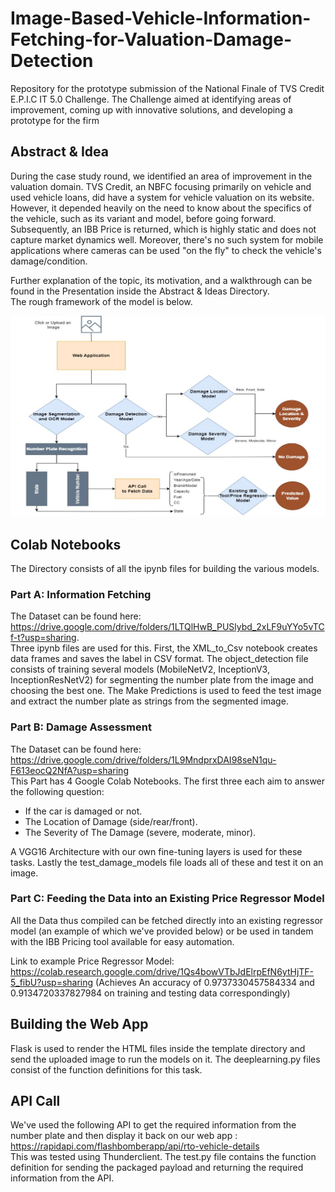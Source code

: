 # Image-Based-Vehicle-Information-Fetching-for-Valuation-Damage-Detection
Repository for the prototype submission of the National Finale of TVS Credit E.P.I.C IT 5.0 Challenge.
The Challenge aimed at identifying areas of improvement, coming up with innovative solutions, and developing a prototype for the firm 

## Abstract & Idea
During the case study round, we identified an area of improvement in the valuation domain. TVS Credit, an NBFC focusing primarily on vehicle and used vehicle loans, did have a system for vehicle valuation on its website. However, it depended heavily on the need to know about the specifics of the vehicle, such as its variant and model, before going forward. Subsequently, an IBB Price is returned, which is highly static and does not capture market dynamics well. Moreover, there's no such system for mobile applications where cameras can be used "on the fly" to check the vehicle's damage/condition.

Further explanation of the topic, its motivation, and a walkthrough can be found in the Presentation inside the Abstract & Ideas Directory.  
The rough framework of the model is below.


![Framework](https://github.com/shrinha/Image-Based-Vehicle-Information-Fetching-for-Valuation-Damage-Detection/blob/main/Abstract%20%26%20Presentation/Framework.jpg)

## Colab Notebooks 
The Directory consists of all the ipynb files for building the various models.   

### Part A: Information Fetching
The Dataset can be found here: https://drive.google.com/drive/folders/1LTQlHwB_PUSlybd_2xLF9uYYo5vTCf-t?usp=sharing.  
Three ipynb files are used for this. First, the XML_to_Csv notebook creates data frames and saves the label in CSV format. The object_detection file consists of training several models (MobileNetV2, InceptionV3, InceptionResNetV2) for segmenting the number plate from the image and choosing the best one. The Make Predictions is used to feed the test image and extract the number plate as strings from the segmented image.

### Part B: Damage Assessment 
The Dataset can be found here: https://drive.google.com/drive/folders/1L9MndprxDAI98seN1qu-F613eocQ2NfA?usp=sharing    
This Part has 4 Google Colab Notebooks. The first three each aim to answer the following question: 
  
* If the car is damaged or not.  
* The Location of Damage (side/rear/front).   
* The Severity of The Damage (severe, moderate, minor).  
    
 A VGG16 Architecture with our own fine-tuning layers is used for these tasks. Lastly the test_damage_models file loads all of these and test it on an image.

### Part C: Feeding the Data into an Existing Price Regressor Model

All the Data thus compiled can be fetched directly into an existing regressor model (an example of which we've provided below) or be used in tandem with the IBB Pricing tool available for easy automation.  

Link to example Price Regressor Model: https://colab.research.google.com/drive/1Qs4bowVTbJdElrpEfN6ytHjTF-5_fibU?usp=sharing (Achieves An accuracy of 0.9737330457584334 and 0.9134720337827984 on training and testing data correspondingly)    

## Building the Web App
Flask is used to render the HTML files inside the template directory and send the uploaded image to run the models on it. The deeplearning.py files consist of the function definitions for this task.

## API Call 
We've used the following API to get the required information from the number plate and then display it back on our web app :   
https://rapidapi.com/flashbomberapp/api/rto-vehicle-details  
This was tested using Thunderclient. The test.py file contains the function definition for sending the packaged payload and returning the required information from the API.










